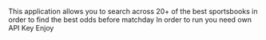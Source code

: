 This application allows you to search across 20+ of the best sportsbooks in order to find the best odds before matchday
In order to run you need own API Key
Enjoy
